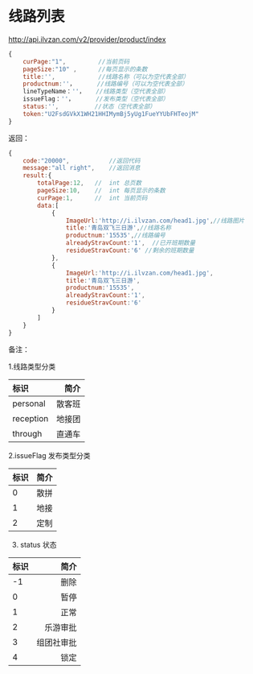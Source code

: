 # 线路列表
http://api.ilvzan.com/v2/provider/product/index

``` js
{
	curPage:"1", 		 //当前页码
	pageSize:"10" ,      //每页显示的条数
	title:'',            //线路名称（可以为空代表全部）
	productnum:''，      //线路编号（可以为空代表全部）
    lineTypeName：''，   //线路类型（空代表全部）
    issueFlag：''，      //发布类型（空代表全部）
    status:'',          //状态（空代表全部）
	token:"U2FsdGVkX1WH21HHIMymBj5yUg1FueYYUbFHTeojM"
}
```

返回：
``` js
{
	code:"20000",           //返回代码
	message:"all right",    //返回消息
	result:{
		totalPage:12,	//	int	总页数
		pageSize:10,	//	int	每页显示的条数
		curPage:1,		//	int	当前页码
		data:[
			{
				ImageUrl:'http://i.ilvzan.com/head1.jpg',//线路图片		
				title:'青岛双飞三日游',//线路名称
				productnum:'15535',//线路编号
				alreadyStravCount:'1',	//已开班期数量
				residueStravCount:'6' //剩余的班期数量
			},
			{
				ImageUrl:'http://i.ilvzan.com/head1.jpg',
				title:'青岛双飞三日游',
				productnum:'15535',
				alreadyStravCount:'1',
				residueStravCount:'6'
			}
		]
	}
}
```


备注：

1.线路类型分类

| 标识|简介|
| :-------- | --------:| 
|personal|散客班|
|reception|地接团|
|through|直通车|

2.issueFlag  发布类型分类

| 标识|简介|
| :-------- | --------:| 
|0|散拼|
|1|地接|
|2|定制|

3. status 状态

| 标识|简介|
| :-------- | --------:| 
|-1|删除|
|0|暂停|
|1|正常|
|2|乐游审批|
|3|组团社审批|
|4|锁定|

